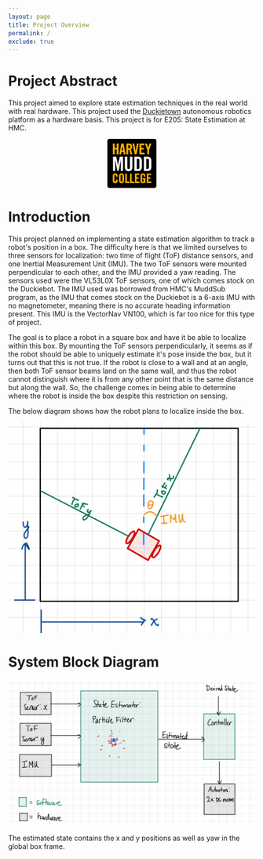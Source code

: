 ```yaml
---
layout: page
title: Project Overview
permalink: /
exclude: true
---
```


# Project Abstract

This project aimed to explore state estimation techniques in the real world with real hardware. This project used the [Duckietown](https://duckietown.com/) autonomous robotics platform as a hardware basis. This project is for E205: State Estimation at HMC.


<div style="text-align: center">
  <img src="./assets/img/hmc_logo.jpg" alt="logo" width="100" />
</div>


# Introduction
This project planned on implementing a state estimation algorithm to track a robot's position in a box. The difficulty here is that we limited ourselves to three sensors for localization: two time of flight (ToF) distance sensors, and one Inertial Measurement Unit (IMU). The two ToF sensors were mounted perpendicular to each other, and the IMU provided a yaw reading. The sensors used were the VL53L0X ToF sensors, one of which comes stock on the Duckiebot. The IMU used was borrowed from HMC's MuddSub program, as the IMU that comes stock on the Duckiebot is a 6-axis IMU with no magnetometer, meaning there is no accurate heading information present. This IMU is the VectorNav VN100, which is far too nice for this type of project. 

The goal is to place a robot in a square box and have it be able to localize within this box. By mounting the ToF sensors perpendicularly, it seems as if the robot should be able to uniquely estimate it's pose inside the box, but it turns out that this is not true. If the robot is close to a wall and at an angle, then both ToF sensor beams land on the same wall, and thus the robot cannot distinguish where it is from any other point that is the same distance but along the wall. So, the challenge comes in being able to determine where the robot is inside the box despite this restriction on sensing. 


The below diagram shows how the robot plans to localize inside the box.


![robot_cartoon](./assets/img/robot_cartoon.jpg)


# System Block Diagram


![SYS_BD](./assets/img/system_bd.jpg)

The estimated state contains the x and y positions as well as yaw in the global box frame. 
